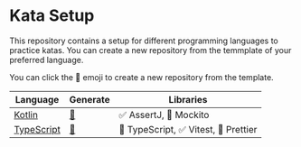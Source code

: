 # Kata Setup

This repository contains a setup for different programming languages to practice katas.
You can create a new repository from the temmplate of your preferred language.

You can click the 🚀 emoji to create a new repository from the template.

| Language                                                                          | Generate                                                                           | Libraries                             |
| --------------------------------------------------------------------------------- | ---------------------------------------------------------------------------------- | ------------------------------------- |
| [Kotlin](https://github.com/AgileCraftsmanshipCanarias/kata-setup-typescript)     | [🚀](https://github.com/AgileCraftsmanshipCanarias/kata-setup-typescript/generate) | ✅ AssertJ, 🤖 Mockito                |
| [TypeScript](https://github.com/AgileCraftsmanshipCanarias/kata-setup-typescript) | [🚀](https://github.com/AgileCraftsmanshipCanarias/kata-setup-typescript/generate) | 💬 TypeScript, ✅ Vitest, 💅 Prettier |
